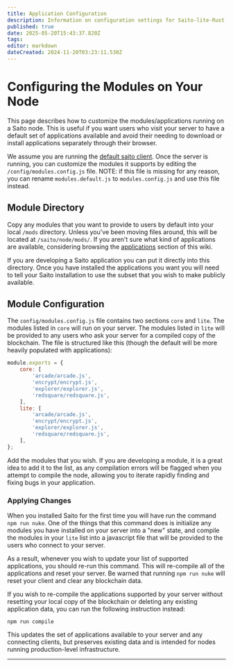 ```yaml
---
title: Application Configuration
description: Information on configuration settings for Saito-lite-Rust applications
published: true
date: 2025-05-20T15:43:37.820Z
tags: 
editor: markdown
dateCreated: 2024-11-20T03:23:11.530Z
---
```


# Configuring the Modules on Your Node

This page describes how to customize the modules/applications running on a Saito node. This is useful if you want users who visit your server to have a default set of applications available and avoid their needing to download or install applications separately through their browser.

We assume you are running the [default saito client](/install). Once the server is running, you can customize the modules it supports by editing the `/config/modules.config.js` file. NOTE: if this file is missing for any reason, you can rename `modules.default.js` to `modules.config.js` and use this file instead.

## Module Directory

Copy any modules that you want to provide to users by default into your local ```/mods``` directory. Unless you've been moving files around, this will be located at ```/saito/node/mods/```. If you aren't sure what kind of applications are available, considering browsing the [applications](/applications) section of this wiki.

If you are developing a Saito application you can put it directly into this directory. Once you have installed the applications you want you will need to tell your Saito installation to use the subset that you wish to make publicly available.

## Module Configuration

The `config/modules.config.js` file contains two sections ```core``` and ```lite```. The modules listed in ```core``` will run on your server. The modules listed in ```lite``` will be provided to any users who ask your server for a compiled copy of the blockchain. The file is structured like this (though the default will be more heavily populated with applications):

```js
module.exports = {
	core: [
		'arcade/arcade.js',
		'encrypt/encrypt.js',
		'explorer/explorer.js',
		'redsquare/redsquare.js',
	],
	lite: [
		'arcade/arcade.js',
		'encrypt/encrypt.js',
		'explorer/explorer.js',
		'redsquare/redsquare.js',
	],
};

```

Add the modules that you wish. If you are developing a module, it is a great idea to add it to the list, as any compilation errors will be flagged when you attempt to compile the node, allowing you to iterate rapidly finding and fixing bugs in your application.

### Applying Changes

When you installed Saito for the first time you will have run the command `npm run nuke`. One of the things that this command does is initialize any modules you have installed on your server into a "new" state, and compile the modules in your ```lite``` list into a javascript file that will be provided to the users who connect to your server.

As a result, whenever you wish to update your list of supported applications, you should re-run this command. This will re-compile all of the applications and reset your server. Be warned that running `npm run nuke` will reset your client and clear any blockchain data.

If you wish to re-compile the applications supported by your server without resetting your local copy of the blockchain or deleting any existing application data, you can run the following instruction instead:

`npm run compile`

This updates the set of applications available to your server and any connecting clients, but preserves existing data and is intended for nodes running production-level infrastructure.

<hr>